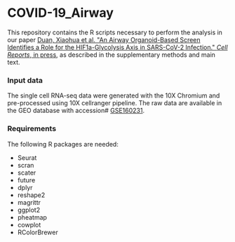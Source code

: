 # COVID-19_Airway

This repository contains the R scripts necessary to perform the analysis in our
paper [Duan, Xiaohua et al. "An Airway Organoid-Based Screen Identifies a Role
for the HIF1a-Glycolysis Axis in SARS-CoV-2
Infection." *Cell Reports*, in press](https://www.sciencedirect.com/science/article/pii/S2211124721013930), as described in the supplementary methods and main text.

### Input data
The single cell RNA-seq data were generated with the 10X Chromium and
pre-processed using 10X cellranger pipeline. The raw data are available in the
GEO database with
accession# [GSE160231](https://www.ncbi.nlm.nih.gov/geo/query/acc.cgi?acc=GSE160231).

### Requirements
The following R packages are needed:
- Seurat
- scran
- scater
- future
- dplyr
- reshape2
- magrittr
- ggplot2
- pheatmap
- cowplot
- RColorBrewer

